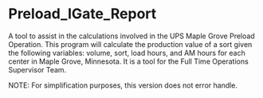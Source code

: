 # Preload_IGate_Report


A tool to assist in the calculations involved in the UPS Maple Grove Preload Operation. This program will calculate the production value of a sort given the following variables: volume, sort, load hours, and AM hours for each center in Maple Grove, Minnesota. It is a tool for the Full Time Operations Supervisor Team.


NOTE: For simplification purposes, this version does not error handle. 
